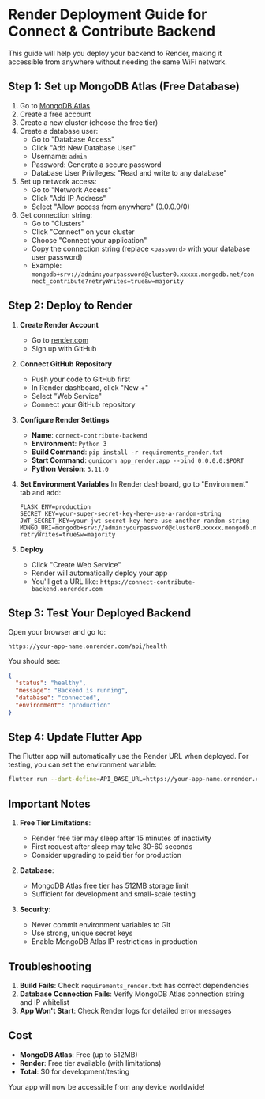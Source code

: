 # Render Deployment Guide for Connect & Contribute Backend

This guide will help you deploy your backend to Render, making it accessible from anywhere without needing the same WiFi network.

## Step 1: Set up MongoDB Atlas (Free Database)

1. Go to [MongoDB Atlas](https://www.mongodb.com/atlas)
2. Create a free account
3. Create a new cluster (choose the free tier)
4. Create a database user:
   - Go to "Database Access"
   - Click "Add New Database User"
   - Username: `admin`
   - Password: Generate a secure password
   - Database User Privileges: "Read and write to any database"
5. Set up network access:
   - Go to "Network Access"
   - Click "Add IP Address"
   - Select "Allow access from anywhere" (0.0.0.0/0)
6. Get connection string:
   - Go to "Clusters"
   - Click "Connect" on your cluster
   - Choose "Connect your application"
   - Copy the connection string (replace `<password>` with your database user password)
   - Example: `mongodb+srv://admin:yourpassword@cluster0.xxxxx.mongodb.net/connect_contribute?retryWrites=true&w=majority`

## Step 2: Deploy to Render

1. **Create Render Account**
   - Go to [render.com](https://render.com)
   - Sign up with GitHub

2. **Connect GitHub Repository**
   - Push your code to GitHub first
   - In Render dashboard, click "New +"
   - Select "Web Service"
   - Connect your GitHub repository

3. **Configure Render Settings**
   - **Name**: `connect-contribute-backend`
   - **Environment**: `Python 3`
   - **Build Command**: `pip install -r requirements_render.txt`
   - **Start Command**: `gunicorn app_render:app --bind 0.0.0.0:$PORT`
   - **Python Version**: `3.11.0`

4. **Set Environment Variables**
   In Render dashboard, go to "Environment" tab and add:
   ```
   FLASK_ENV=production
   SECRET_KEY=your-super-secret-key-here-use-a-random-string
   JWT_SECRET_KEY=your-jwt-secret-key-here-use-another-random-string
   MONGO_URI=mongodb+srv://admin:yourpassword@cluster0.xxxxx.mongodb.net/connect_contribute?retryWrites=true&w=majority
   ```

5. **Deploy**
   - Click "Create Web Service"
   - Render will automatically deploy your app
   - You'll get a URL like: `https://connect-contribute-backend.onrender.com`

## Step 3: Test Your Deployed Backend

Open your browser and go to:
```
https://your-app-name.onrender.com/api/health
```

You should see:
```json
{
  "status": "healthy",
  "message": "Backend is running",
  "database": "connected",
  "environment": "production"
}
```

## Step 4: Update Flutter App

The Flutter app will automatically use the Render URL when deployed. For testing, you can set the environment variable:

```bash
flutter run --dart-define=API_BASE_URL=https://your-app-name.onrender.com/api
```

## Important Notes

1. **Free Tier Limitations**:
   - Render free tier may sleep after 15 minutes of inactivity
   - First request after sleep may take 30-60 seconds
   - Consider upgrading to paid tier for production

2. **Database**:
   - MongoDB Atlas free tier has 512MB storage limit
   - Sufficient for development and small-scale testing

3. **Security**:
   - Never commit environment variables to Git
   - Use strong, unique secret keys
   - Enable MongoDB Atlas IP restrictions in production

## Troubleshooting

1. **Build Fails**: Check `requirements_render.txt` has correct dependencies
2. **Database Connection Fails**: Verify MongoDB Atlas connection string and IP whitelist
3. **App Won't Start**: Check Render logs for detailed error messages

## Cost

- **MongoDB Atlas**: Free (up to 512MB)
- **Render**: Free tier available (with limitations)
- **Total**: $0 for development/testing

Your app will now be accessible from any device worldwide!
